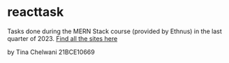 # reacttask
Tasks done during the MERN Stack course (provided by Ethnus) in the last quarter of 2023. [Find all the sites here](https://tinachelwanii.github.io/ethnus-mern-tasks-react/) 

by Tina Chelwani
21BCE10669

